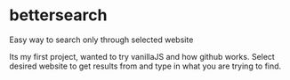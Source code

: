 # bettersearch
Easy way to search only through selected website

Its my first project, wanted to try vanillaJS and how github works.
Select desired website to get results from and type in what you are trying to find.
